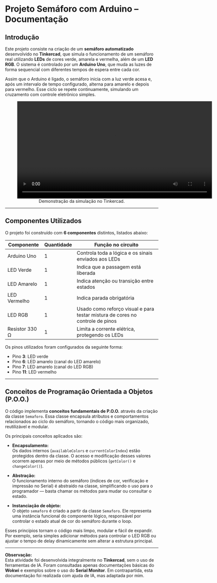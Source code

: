 # Projeto Semáforo com Arduino – Documentação

## Introdução

Este projeto consiste na criação de um **semáforo automatizado** desenvolvido no **Tinkercad**, que simula o funcionamento de um semáforo real utilizando **LEDs** de cores verde, amarela e vermelha, além de um **LED RGB**. O sistema é controlado por um **Arduino Uno**, que muda as luzes de forma sequencial com diferentes tempos de espera entre cada cor.  

Assim que o Arduino é ligado, o semáforo inicia com a luz verde acesa e, após um intervalo de tempo configurado, alterna para amarelo e depois para vermelho. Esse ciclo se repete continuamente, simulando um cruzamento com controle eletrônico simples.  

<div align="center">
  <figure>
    <video controls width="640">
      <source src="assets/simulating-on-tinkercard.mp4" type="video/mp4">
      Seu navegador não suporta o elemento de vídeo. Baixe o vídeo aqui: <a href="assets/simulating-on-tinkercard.mp4">assets/simulating-on-tinkercard.mp4</a>.
    </video>
    <figcaption>Demonstração da simulação no Tinkercad.</figcaption>
  </figure>
</div>

---

## Componentes Utilizados

O projeto foi construído com **6 componentes** distintos, listados abaixo:

| Componente  | Quantidade | Função no circuito |
|--------------|-------------|--------------------|
| Arduino Uno | 1 | Controla toda a lógica e os sinais enviados aos LEDs |
| LED Verde | 1 | Indica que a passagem está liberada |
| LED Amarelo | 1 | Indica atenção ou transição entre estados |
| LED Vermelho | 1 | Indica parada obrigatória |
| LED RGB | 1 | Usado como reforço visual e para testar mistura de cores no controle de pinos |
| Resistor 330 Ω | 1 | Limita a corrente elétrica, protegendo os LEDs |

Os pinos utilizados foram configurados da seguinte forma:
- Pino **3**: LED verde  
- Pino **6**: LED amarelo (canal do LED amarelo) 
- Pino **7**: LED amarelo (canal do LED RGB)  
- Pino **11**: LED vermelho  

---

## Conceitos de Programação Orientada a Objetos (P.O.O.)

O código implementa **conceitos fundamentais de P.O.O.** através da criação da classe `Semaforo`. Essa classe encapsula atributos e comportamentos relacionados ao ciclo do semáforo, tornando o código mais organizado, reutilizável e modular.  

Os principais conceitos aplicados são:

- **Encapsulamento:**  
  Os dados internos (`availableColors` e `currentColorIndex`) estão protegidos dentro da classe. O acesso e modificação desses valores ocorrem apenas por meio de métodos públicos (`getColor()` e `changeColor()`).

- **Abstração:**  
  O funcionamento interno do semáforo (índices de cor, verificação e impressão no Serial) é abstraído na classe, simplificando o uso para o programador — basta chamar os métodos para mudar ou consultar o estado.

- **Instanciação de objeto:**  
  O objeto `semaforo` é criado a partir da classe `Semaforo`. Ele representa uma instância funcional do componente lógico, responsável por controlar o estado atual de cor do semáforo durante o loop.

Esses princípios tornam o código mais limpo, modular e fácil de expandir. Por exemplo, seria simples adicionar métodos para controlar o LED RGB ou ajustar o tempo de delay dinamicamente sem alterar a estrutura principal.  

---

**Observação:**  
Esta atividade foi desenvolvida integralmente no **Tinkercad**, sem o uso de ferramentas de IA. Foram consultadas apenas documentações básicas do **Wokwi** e exemplos sobre o uso do **Serial Monitor**. Em contrapartida, esta documentação foi realizada com ajuda de IA, mas adaptada por mim.